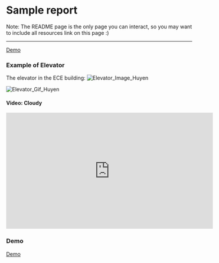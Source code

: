 # Sample report

Note: The README page is the only page you can interact, so you may want to include all resources link on this page :)

---
[Demo](https://nnhuyen.github.io/HCI-HW1-Elevator/demo.html)

### Example of Elevator

The elevator in the ECE building: 
![Elevator_Image_Huyen](https://i.imgur.com/D8NAp0d.jpg)

![Elevator_Gif_Huyen](https://media.giphy.com/media/fAbByUYxLUGE6ygSvZ/giphy.gif)

#### Video: Cloudy
 <iframe width="560" height="315"
src="https://www.youtube.com/embed/uilkmUoXoLU" 
frameborder="0" 
allow="accelerometer; autoplay; encrypted-media; gyroscope; picture-in-picture" 
allowfullscreen></iframe>

### Demo
[Demo](https://nnhuyen.github.io/HCI-HW1-Elevator/demo.html)
